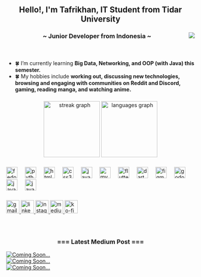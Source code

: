 <h2 align="center">Hello!, I'm Tafrikhan, IT Student from Tidar University</h2>

###

<img align="right" src="https://visitor-badge.laobi.icu/badge?page_id=tRikhan.tRikhan&left_color=royalblue&right_color=black"  />
<h3 align="center">~ Junior Developer from Indonesia ~</h3>

###

<br>

- 🍀 I’m currently learning **Big Data, Networking, and OOP (with Java) this semester.**
- 🍀 My hobbies include **working out, discussing new technologies, browsing and engaging with communities on Reddit and Discord, gaming, reading manga, and watching anime.**

###

<div align="center">
  <img src="https://streak-stats.demolab.com?user=tRikhan&locale=en&mode=daily&theme=nightowl&hide_border=false&border_radius=5" height="150" alt="streak graph"  />
  <img src="https://github-readme-stats.vercel.app/api/top-langs?username=tRikhan&locale=en&hide_title=false&layout=compact&card_width=320&langs_count=5&theme=nightowl&hide_border=false" height="150" alt="languages graph"  />
</div>

###

<div align="left">
  <img src="https://cdn.jsdelivr.net/gh/devicons/devicon/icons/fedora/fedora-original.svg" height="30" alt="fedora logo"  />
  <img width="12" />
  <img src="https://cdn.jsdelivr.net/gh/devicons/devicon/icons/python/python-original.svg" height="30" alt="python logo"  />
  <img width="12" />
  <img src="https://cdn.jsdelivr.net/gh/devicons/devicon/icons/html5/html5-original.svg" height="30" alt="html5 logo"  />
  <img width="12" />
  <img src="https://cdn.jsdelivr.net/gh/devicons/devicon/icons/css3/css3-original.svg" height="30" alt="css3 logo"  />
  <img width="12" />
  <img src="https://cdn.jsdelivr.net/gh/devicons/devicon/icons/javascript/javascript-original.svg" height="30" alt="javascript logo"  />
  <img width="12" />
  <img src="https://cdn.jsdelivr.net/gh/devicons/devicon/icons/mysql/mysql-original.svg" height="30" alt="mysql logo"  />
  <img width="12" />
  <img src="https://cdn.jsdelivr.net/gh/devicons/devicon/icons/flutter/flutter-original.svg" height="30" alt="flutter logo"  />
  <img width="12" />
  <img src="https://cdn.jsdelivr.net/gh/devicons/devicon/icons/dart/dart-original.svg" height="30" alt="dart logo"  />
  <img width="12" />
  <img src="https://cdn.jsdelivr.net/gh/devicons/devicon/icons/figma/figma-original.svg" height="30" alt="figma logo"  />
  <img width="12" />
  <img src="https://cdn.jsdelivr.net/gh/devicons/devicon/icons/godot/godot-original.svg" height="30" alt="godot logo"  />
  <img width="12" />
  <img src="https://cdn.jsdelivr.net/gh/devicons/devicon/icons/java/java-original.svg" height="30" alt="java logo"  />
  <img width="12" />
  <img src="https://cdn.jsdelivr.net/gh/devicons/devicon/icons/kotlin/kotlin-original.svg" height="30" alt="java logo"  />
</div>

###

<div align="left">
  <a href="mailto:tafrikhanrizkip@gmail.com" target="_blank">
    <img src="https://img.shields.io/static/v1?message=Email&logo=gmail&label=&color=D14836&logoColor=white&labelColor=&style=for-the-badge" height="35" alt="gmail logo"  />
  </a>
  <a href="https://linkedin.com/in/tafrikhan" target="_blank">
    <img src="https://img.shields.io/static/v1?message=LinkedIn&logo=linkedin&label=&color=0077B5&logoColor=white&labelColor=&style=for-the-badge" height="35" alt="linkedin logo"  />
  </a>
  <a href="https://www.instagram.com/taf.rikhan/" target="_blank">
    <img src="https://img.shields.io/static/v1?message=Instagram&logo=instagram&label=&color=E4405F&logoColor=white&labelColor=&style=for-the-badge" height="35" alt="instagram logo"  />
  </a>
  <a href="https://medium.com/@tafrikhan" target="_blank">
    <img src="https://img.shields.io/static/v1?message=Medium&logo=medium&label=&color=424242&logoColor=white&labelColor=&style=for-the-badge" height="35" alt="medium logo"  />
  </a>
  <a href="https://ko-fi.com/adon1s" target="_blank">
    <img src="https://img.shields.io/static/v1?message=Ko-fi&logo=ko-fi&label=&color=F16061&logoColor=white&labelColor=&style=for-the-badge" height="35" alt="ko-fi logo"  />
  </a>
</div>

###

<br>
<h3 align="center">=== Latest Medium Post ===</h3>
<a target="_blank" href="https://github-readme-medium-recent-article.vercel.app/medium/@tafrikhan/0"><img src="https://github-readme-medium-recent-article.vercel.app/medium/@tafrikhan/0" alt="Coming Soon...">
<br>
<a target="_blank" href="https://github-readme-medium-recent-article.vercel.app/medium/@tafrikhan/1"><img src="https://github-readme-medium-recent-article.vercel.app/medium/@tafrikhan/1" alt="Coming Soon...">
<br>
<a target="_blank" href="https://github-readme-medium-recent-article.vercel.app/medium/@tafrikhan/2"><img src="https://github-readme-medium-recent-article.vercel.app/medium/@tafrikhan/2" alt="Coming Soon...">

###
